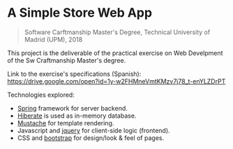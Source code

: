 A Simple Store Web App
======================

> Software Carftmanship Master's Degree, Technical University of Madrid (UPM), 2018

This project is the deliverable of the practical exercise on Web Develpment of the
Sw Craftmanship Master's degree.

Link to the exercise's specifications (Spanish):
https://drive.google.com/open?id=1y-w2FHMneVmtKMzv7j78_t-enYLZDrPT

Technologies explored:
* [Spring](https://spring.io/) framework for server backend.
* [Hiberate](http://hibernate.org/) is used as in-memory database.
* [Mustache](https://mustache.github.io/) for template rendering.
* Javascript and [jquery](http://jquery.com/) for client-side logic (frontend).
* CSS and [bootstrap](https://getbootstrap.com/) for design/look & feel of pages.